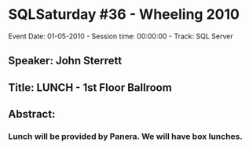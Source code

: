 # SQLSaturday #36 - Wheeling 2010
Event Date: 01-05-2010 - Session time: 00:00:00 - Track: SQL Server
## Speaker: John Sterrett
## Title: LUNCH - 1st Floor Ballroom
## Abstract:
### Lunch will be provided by Panera.  We will have box lunches.
